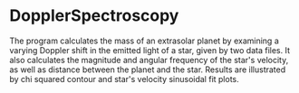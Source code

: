 # DopplerSpectroscopy
The program calculates the mass of an extrasolar planet by examining a varying Doppler shift in the emitted light of a star, given by two data files. It also calculates the magnitude and angular frequency of the star's velocity, as well as distance between the planet and the star. Results are illustrated by chi squared contour and star's velocity sinusoidal fit plots.
